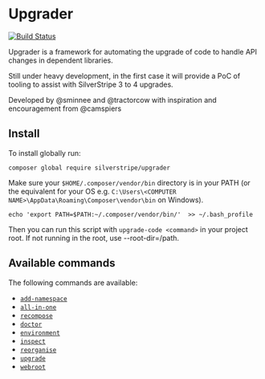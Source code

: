 # Upgrader

[![Build Status](https://travis-ci.org/silverstripe/silverstripe-upgrader.svg?branch=master)](https://travis-ci.org/silverstripe/silverstripe-upgrader)

Upgrader is a framework for automating the upgrade of code to handle API changes in dependent libraries.

Still under heavy development, in the first case it will provide a PoC of tooling to assist with SilverStripe 3 to 4 upgrades.

Developed by @sminnee and @tractorcow with inspiration and encouragement from @camspiers

## Install

To install globally run:

`composer global require silverstripe/upgrader`

Make sure your `$HOME/.composer/vendor/bin` directory is in your PATH (or the equivalent for your OS e.g. `C:\Users\<COMPUTER NAME>\AppData\Roaming\Composer\vendor\bin` on Windows).

`echo 'export PATH=$PATH:~/.composer/vendor/bin/'  >> ~/.bash_profile`

Then you can run this script with `upgrade-code <command>` in your project root. If not running in the root,
use --root-dir=/path.

## Available commands

The following commands are available:
* [`add-namespace`](docs/en/add-namespace.md)
* [`all-in-one`](docs/en/all-in-one.md)
* [`recompose`](docs/en/recompose.md)
* [`doctor`](docs/en/doctor.md)
* [`environment`](docs/en/environment.md)
* [`inspect`](docs/en/inspect.md)
* [`reorganise`](docs/en/reorganise.md)
* [`upgrade`](docs/en/upgrade.md)
* [`webroot`](docs/en/webroot.md)
